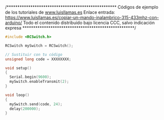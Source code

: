 /***************************************************
Códigos de ejemplo de los tutoriales de www.luisllamas.es
Enlace entrada: https://www.luisllamas.es/copiar-un-mando-inalambrico-315-433mhz-con-arduino/
Todo el contenido distribuido bajo licencia CCC, salvo indicación expresa
****************************************************/

```cpp
#include <RCSwitch.h>

RCSwitch mySwitch = RCSwitch();

// Sustituir con tu código
unsigned long code = XXXXXXXX;

void setup()
{
  Serial.begin(9600);
  mySwitch.enableTransmit(2);
}

void loop()
{
  mySwitch.send(code, 24);
  delay(200000);
}
```